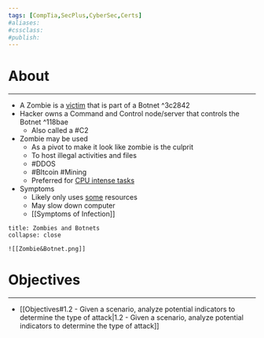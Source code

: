 ```yaml
---
tags: [CompTia,SecPlus,CyberSec,Certs]
#aliases:
#cssclass:
#publish:
---
```


# About
---
- A Zombie is a <u>victim</u> that is part of a Botnet ^3c2842
- Hacker owns a Command and Control node/server that controls the Botnet ^118bae
	- Also called a #C2
- Zombie may be used
	- As a pivot to make it look like zombie is the culprit
	- To host illegal activities and files
	- #DDOS
	- #BItcoin #Mining
	- Preferred for <u>CPU intense tasks</u>
- Symptoms
	- Likely only uses <u>some</u> resources
	- May slow down computer
	- [[Symptoms of Infection]]

```ad-info
title: Zombies and Botnets
collapse: close

![[Zombie&Botnet.png]]
```

# Objectives
---
- [[Objectives#1.2 - Given a scenario, analyze potential indicators to determine the type of attack|1.2 - Given a scenario, analyze potential indicators to determine the type of attack]]